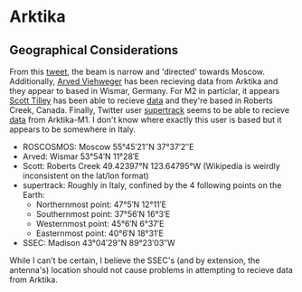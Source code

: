 # Arktika 

## Geographical Considerations

From this [tweet](https://x.com/sq7ro/status/1765054741006946456), the beam is narrow and 'directed' towards Moscow. Additionally, [Arved Viehweger](https://github.com/arvedviehweger) has been recieving data from Arktika and they appear to based in Wismar, Germany. For M2 in particlar, it appears [Scott Tilley](https://x.com/coastal8049) has been able to recieve [data](https://x.com/coastal8049/status/1748927210441068819/photo/1) and they're based in Roberts Creek, Canada. Finally, Twitter user [supertrack](https://x.com/supertrack_it) seems to be able to recieve [data](https://x.com/supertrack_it/status/1477750254980190220/photo/1) from Arktika-M1. I don't know where exactly this user is based but it appears to be somewhere in Italy.  
- ROSCOSMOS: Moscow 55°45′21″N 37°37′2″E
- Arved: Wismar 53°54′N 11°28′E
- Scott: Roberts Creek 49.42397°N 123.64795°W (Wikipedia is weirdly inconsistent on the lat/lon format)
- supertrack: Roughly in Italy, confined by the 4 following points on the Earth: 
    - Northernmost point: 47°5′N 12°11′E
    - Southernmost point: 37°56′N 16°3′E
    - Westernmost point: 45°6′N 6°37′E
    - Easternmost point: 40°6′N 18°31′E
- SSEC: Madison 43°04′29″N 89°23′03″W

While I can't be certain, I believe the SSEC's (and by extension, the antenna's) location should not cause problems in attempting to recieve data from Arktika.  
